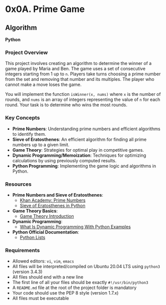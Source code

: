 # 0x0A. Prime Game

## Algorithm
**Python**

### Project Overview
This project involves creating an algorithm to determine the winner of a game played by Maria and Ben. The game uses a set of consecutive integers starting from 1 up to `n`. Players take turns choosing a prime number from the set and removing that number and its multiples. The player who cannot make a move loses the game. 

You will implement the function `isWinner(x, nums)` where `x` is the number of rounds, and `nums` is an array of integers representing the value of `n` for each round. Your task is to determine who wins the most rounds.

### Key Concepts
- **Prime Numbers**: Understanding prime numbers and efficient algorithms to identify them.
- **Sieve of Eratosthenes**: An efficient algorithm for finding all prime numbers up to a given limit.
- **Game Theory**: Strategies for optimal play in competitive games.
- **Dynamic Programming/Memoization**: Techniques for optimizing calculations by using previously computed results.
- **Python Programming**: Implementing the game logic and algorithms in Python.

### Resources
- **Prime Numbers and Sieve of Eratosthenes**:
  - [Khan Academy: Prime Numbers](https://www.khanacademy.org/math/pre-algebra/factors-multiples/prime-numbers/v/prime-numbers)
  - [Sieve of Eratosthenes in Python](https://www.geeksforgeeks.org/sieve-of-eratosthenes/)
- **Game Theory Basics**:
  - [Game Theory Introduction](https://www.investopedia.com/terms/g/gametheory.asp)
- **Dynamic Programming**:
  - [What Is Dynamic Programming With Python Examples](https://www.digitalocean.com/community/tutorials/dynamic-programming-in-python)
- **Python Official Documentation**:
  - [Python Lists](https://docs.python.org/3/tutorial/datastructures.html)

### Requirements
- Allowed editors: `vi`, `vim`, `emacs`
- All files will be interpreted/compiled on Ubuntu 20.04 LTS using `python3` (version 3.4.3)
- All files should end with a new line
- The first line of all your files should be exactly `#!/usr/bin/python3`
- A `README.md` file at the root of the project folder is mandatory
- Your code should use the PEP 8 style (version 1.7.x)
- All files must be executable
